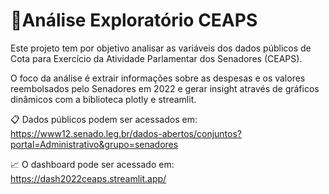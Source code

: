 # 🔎Análise Exploratório CEAPS
Este projeto tem por objetivo analisar as variáveis dos dados públicos de Cota para Exercício da Atividade Parlamentar dos Senadores (CEAPS).

O foco da análise é extrair informações sobre as despesas e os valores reembolsados pelo Senadores em 2022 e gerar insight através de gráficos dinâmicos com a biblioteca plotly e streamlit.

📋 Dados públicos podem ser acessados em:  https://www12.senado.leg.br/dados-abertos/conjuntos?portal=Administrativo&grupo=senadores

📈 O dashboard pode ser acessado em: https://dash2022ceaps.streamlit.app/

